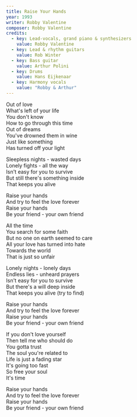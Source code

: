 ```yaml
---
title: Raise Your Hands
year: 1993
writer: Robby Valentine
composer: Robby Valentine
credits:
  - key: Lead-vocals, grand piano & synthesizers
    value: Robby Valentine
  - key: Lead & rhythm guitars
    value: Rob Winter
  - key: Bass guitar
    value: Arthur Polini
  - key: Drums
    value: Hans Eijkenaar
  - key: Harmony vocals
    value: "Robby & Arthur"    
---
```


<p>Out of love<br />
What's left of your life<br />
You don't know<br />
How to go through this time<br />
Out of dreams<br />
You've drowned them in wine<br />
Just like something<br />
Has turned off your light</p>

<p>Sleepless nights - wasted days<br />
Lonely fights - all the way<br />
Isn't easy for you to survive<br />
But still there's something inside<br />
That keeps you alive</p>

<p>Raise your hands<br />
And try to feel the love forever<br />
Raise your hands<br />
Be your friend - your own friend</p>

<p>All the time<br />
You search for some faith<br />
But no one on earth seemed to care<br />
All your love has turned into hate<br />
Towards the world<br />
That is just so unfair</p>
 
<p>Lonely nights - lonely days<br />
Endless lies - unheard prayers<br />
Isn't easy for you to survive<br />
But there's a will deep inside<br />
That keeps you alive (try to find)</p>

<p>Raise your hands<br />
And try to feel the love forever<br />
Raise your hands<br />
Be your friend - your own friend</p>

<p>If you don't love yourself<br />
Then tell me who should do<br />
You gotta trust<br />
The soul you're related to<br />
Life is just a fading star<br />
It's going too fast<br />
So free your soul<br />
It's time</p>

<p>Raise your hands<br />
And try to feel the love forever<br />
Raise your hands<br />
Be your friend - your own friend</p>